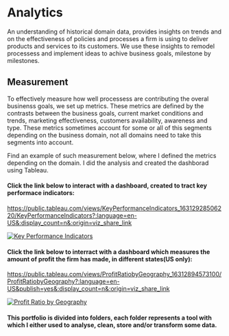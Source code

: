 # Analytics
An understanding of historical domain data, provides insights on trends and on the effectiveness of policies and processes a firm is using to deliver products and services to its customers.
We use these insights to remodel processess and implement ideas to achive business goals, milestone by milestones.

## Measurement
To effectively measure how well processess are contributing the overal businenss goals, we set up metrics. These metrics are defined by the contrasts between the business goals, current market conditions and trends, marketing effectiveness, customers availability, awareness and type.
These metrics sometimes account for some or all of this segments depending on the business domain, not all domains need to take this segments into account.

Find an example of such measurement below, where I defined the metrics depending on the domain. I did the analysis and created the dashborad using Tableau.
#### Click the link below to interact with a dashboard, created to tract key performace indicators:

https://public.tableau.com/views/KeyPerformanceIndicators_16312928506220/KeyPerformanceIndicators?:language=en-US&:display_count=n&:origin=viz_share_link

<div class='tableauPlaceholder' id='viz1632223067888' style='position: relative'><noscript><a href='#'><img alt='Key Performance Indicators ' src='https:&#47;&#47;public.tableau.com&#47;static&#47;images&#47;Ke&#47;KeyPerformanceIndicators_16312928506220&#47;KeyPerformanceIndicators&#47;1_rss.png' style='border: none' /></a></noscript><object class='tableauViz'  style='display:none;'><param name='host_url' value='https%3A%2F%2Fpublic.tableau.com%2F' /> <param name='embed_code_version' value='3' /> <param name='site_root' value='' /><param name='name' value='KeyPerformanceIndicators_16312928506220&#47;KeyPerformanceIndicators' /><param name='tabs' value='no' /><param name='toolbar' value='yes' /><param name='static_image' value='https:&#47;&#47;public.tableau.com&#47;static&#47;images&#47;Ke&#47;KeyPerformanceIndicators_16312928506220&#47;KeyPerformanceIndicators&#47;1.png' /> <param name='animate_transition' value='yes' /><param name='display_static_image' value='yes' /><param name='display_spinner' value='yes' /><param name='display_overlay' value='yes' /><param name='display_count' value='yes' /><param name='language' value='en-US' /></object></div>                

#### Click the link below to interract with a dashboard which measures the amount of profit the firm has made, in different states(US only):

https://public.tableau.com/views/ProfitRatiobyGeography_16312894573100/ProfitRatiobyGeography?:language=en-US&publish=yes&:display_count=n&:origin=viz_share_link

<div class='tableauPlaceholder' id='viz1632223437518' style='position: relative'><noscript><a href='#'><img alt='Profit Ratio by Geography ' src='https:&#47;&#47;public.tableau.com&#47;static&#47;images&#47;Pr&#47;ProfitRatiobyGeography_16312894573100&#47;ProfitRatiobyGeography&#47;1_rss.png' style='border: none' /></a></noscript><object class='tableauViz'  style='display:none;'><param name='host_url' value='https%3A%2F%2Fpublic.tableau.com%2F' /> <param name='embed_code_version' value='3' /> <param name='site_root' value='' /><param name='name' value='ProfitRatiobyGeography_16312894573100&#47;ProfitRatiobyGeography' /><param name='tabs' value='no' /><param name='toolbar' value='yes' /><param name='static_image' value='https:&#47;&#47;public.tableau.com&#47;static&#47;images&#47;Pr&#47;ProfitRatiobyGeography_16312894573100&#47;ProfitRatiobyGeography&#47;1.png' /> <param name='animate_transition' value='yes' /><param name='display_static_image' value='yes' /><param name='display_spinner' value='yes' /><param name='display_overlay' value='yes' /><param name='display_count' value='yes' /><param name='language' value='en-US' /><param name='filter' value='publish=yes' /></object></div>               


#### This portfolio is divided into folders, each folder represents a tool with which I either used to analyse, clean, store and/or transform some data.
